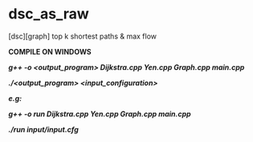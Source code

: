 # dsc_as_raw
[dsc][graph] top k shortest paths &amp; max flow

**COMPILE ON WINDOWS**

***g++ -o <output_program> Dijkstra.cpp Yen.cpp Graph.cpp main.cpp***

***./<output_program> <input_configuration>***

***e.g:***

***g++ -o run Dijkstra.cpp Yen.cpp Graph.cpp main.cpp***

***./run input/input.cfg***
